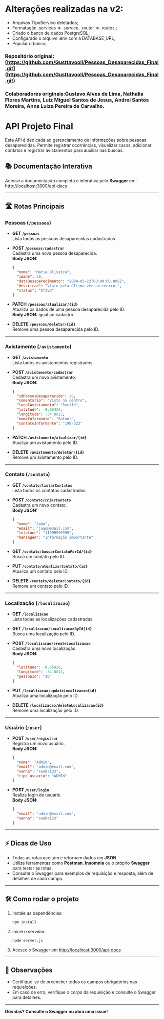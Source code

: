 # Alterações realizadas na v2:

- Arquivos TipoServico deletados;
- Formatação .services => .service, .router => .routes ;
- Criado o banco de dados PostgreSQL;
- Configurado o arquivo .env com a DATABASE_URL;
- Popular o banco;


### Repositório original: [https://github.com/Gusttavooll/Pessoas_Desaparecidas_Final.git](https://github.com/Gusttavooll/Pessoas_Desaparecidas_Final.git)
### Colaboradores originais:Gustavo Alves de Lima, Nathalia Flores Martins, Luiz Miguel Santos de Jesus, Andrei Santos Moreira, Anna Luiza Pereira de Carvalho.

# API Projeto Final

Esta API é dedicada ao gerenciamento de informações sobre pessoas desaparecidas. Permite registrar ocorrências, visualizar casos, adicionar contatos e registrar avistamentos para auxiliar nas buscas.

## 📚 Documentação Interativa

Acesse a documentação completa e interativa pelo **Swagger** em:  
[http://localhost:3000/api-docs](http://localhost:3000/api-docs)

---

## 🛣️ Rotas Principais

### Pessoas (`/pessoas`)

- **GET `/pessoas`**  
  Lista todas as pessoas desaparecidas cadastradas.

- **POST `/pessoas/cadastrar`**  
  Cadastra uma nova pessoa desaparecida.  
  **Body JSON:**
  ```json
  {
    "nome": "Maria Oliveira",
    "idade": 28,
    "dataDesaparecimento": "2024-05-23T00:00:00.000Z",
    "descricao": "Visto pela última vez no centro.",
    "status": "ATIVO"
  }
  ```

- **PATCH `/pessoas/atualizar/{id}`**  
  Atualiza os dados de uma pessoa desaparecida pelo ID.  
  **Body JSON:** igual ao cadastro.

- **DELETE `/pessoas/deletar/{id}`**  
  Remove uma pessoa desaparecida pelo ID.

---

### Avistamento (`/avistamento`)

- **GET `/avistamento`**  
  Lista todos os avistamentos registrados.

- **POST `/avistamento/cadastrar`**  
  Cadastra um novo avistamento.  
  **Body JSON:**
  ```json
  {
    "idPessoaDesaparecida": 20,
    "comentario": "Visto no centro",
    "localAvistamento": "Recife",
    "latitude": -8.05428,
    "longitude": -34.8813,
    "nomeInformante": "Rafael",
    "contatoInformante": "199-323"
  }
  ```

- **PATCH `/avistamento/atualizar/{id}`**  
  Atualiza um avistamento pelo ID.

- **DELETE `/avistamento/deletar/{id}`**  
  Remove um avistamento pelo ID.

---

### Contato (`/contato`)

- **GET `/contato/listarContatos`**  
  Lista todos os contatos cadastrados.

- **POST `/contato/criarContato`**  
  Cadastra um novo contato.  
  **Body JSON:**
  ```json
  {
    "nome": "João",
    "email": "joao@email.com",
    "telefone": "11999999999",
    "mensagem": "Informação importante"
  }
  ```

- **GET `/contato/buscarContatoPorId/{id}`**  
  Busca um contato pelo ID.

- **PUT `/contato/atualizarContato/{id}`**  
  Atualiza um contato pelo ID.

- **DELETE `/contato/deletarContato/{id}`**  
  Remove um contato pelo ID.

---

### Localização (`/localizacao`)

- **GET `/localizacao`**  
  Lista todas as localizações cadastradas.

- **GET `/localizacao/LocalizacaoById{id}`**  
  Busca uma localização pelo ID.

- **POST `/localizacao/createLocalizacao`**  
  Cadastra uma nova localização.  
  **Body JSON:**
  ```json
  {
    "latitude": -8.05428,
    "longitude": -34.8813,
    "pessoaId": "20"
  }
  ```

- **PUT `/localizacao/updateLocalizacao{id}`**  
  Atualiza uma localização pelo ID.

- **DELETE `/localizacao/deleteLocalizacao{id}`**  
  Remove uma localização pelo ID.

---

### Usuário (`/user`)

- **POST `/user/registrar`**  
  Registra um novo usuário.  
  **Body JSON:**
  ```json
  {
    "nome": "Admin",
    "email": "admin@email.com",
    "senha": "senha123",
    "tipo_usuario": "ADMIN"
  }
  ```

- **POST `/user/login`**  
  Realiza login de usuário.  
  **Body JSON:**
  ```json
  {
    "email": "admin@email.com",
    "senha": "senha123"
  }
  ```

---

## ⚡ Dicas de Uso

- Todas as rotas aceitam e retornam dados em **JSON**.
- Utilize ferramentas como **Postman**, **Insomnia** ou o próprio **Swagger** para testar as rotas.
- Consulte o Swagger para exemplos de requisição e resposta, além de detalhes de cada campo.

---

## 🛠️ Como rodar o projeto

1. Instale as dependências:
   ```sh
   npm install
   ```
2. Inicie o servidor:
   ```sh
   node server.js
   ```
3. Acesse o Swagger em [http://localhost:3000/api-docs](http://localhost:3000/api-docs)

---

## 📢 Observações

- Certifique-se de preencher todos os campos obrigatórios nas requisições.
- Em caso de erro, verifique o corpo da requisição e consulte o Swagger para detalhes.

---

**Dúvidas? Consulte o Swagger ou abra uma issue!**

